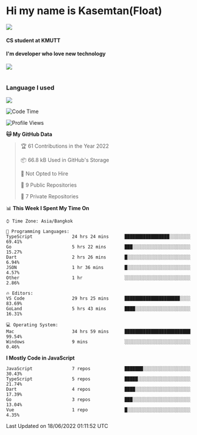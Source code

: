 # Hi my name is Kasemtan(Float)
![](https://64.media.tumblr.com/9c2a8f831efe8da556ffbf89cebb52c9/b86c1ab833a37e32-93/s1280x1920/d000dc22f75df64be2bc150f5fa69c4f6df6bb07.gifv)
#### CS student at KMUTT
#### I'm developer who love new technology
[![](https://github-readme-stats.vercel.app/api?username=FloatKasemtan&show_icons=true&theme=nightowl)]()
#
### Language I used
[![](https://github-readme-stats.vercel.app/api/top-langs/?username=FloatKasemtan&layout=compact&theme=nightowl)]()
<!--START_SECTION:waka-->
![Code Time](http://img.shields.io/badge/Code%20Time-469%20hrs%2031%20mins-blue)

![Profile Views](http://img.shields.io/badge/Profile%20Views-0-blue)

**🐱 My GitHub Data** 

> 🏆 61 Contributions in the Year 2022
 > 
> 📦 66.8 kB Used in GitHub's Storage 
 > 
> 🚫 Not Opted to Hire
 > 
> 📜 9 Public Repositories 
 > 
> 🔑 7 Private Repositories  
 > 
📊 **This Week I Spent My Time On** 

```text
⌚︎ Time Zone: Asia/Bangkok

💬 Programming Languages: 
TypeScript               24 hrs 24 mins      █████████████████░░░░░░░░   69.41% 
Go                       5 hrs 22 mins       ███░░░░░░░░░░░░░░░░░░░░░░   15.27% 
Dart                     2 hrs 26 mins       █░░░░░░░░░░░░░░░░░░░░░░░░   6.94% 
JSON                     1 hr 36 mins        █░░░░░░░░░░░░░░░░░░░░░░░░   4.57% 
Other                    1 hr                ░░░░░░░░░░░░░░░░░░░░░░░░░   2.86%

🔥 Editors: 
VS Code                  29 hrs 25 mins      █████████████████████░░░░   83.69% 
GoLand                   5 hrs 43 mins       ████░░░░░░░░░░░░░░░░░░░░░   16.31%

💻 Operating System: 
Mac                      34 hrs 59 mins      █████████████████████████   99.54% 
Windows                  9 mins              ░░░░░░░░░░░░░░░░░░░░░░░░░   0.46%

```

**I Mostly Code in JavaScript** 

```text
JavaScript               7 repos             ███████░░░░░░░░░░░░░░░░░░   30.43% 
TypeScript               5 repos             █████░░░░░░░░░░░░░░░░░░░░   21.74% 
Dart                     4 repos             ████░░░░░░░░░░░░░░░░░░░░░   17.39% 
Go                       3 repos             ███░░░░░░░░░░░░░░░░░░░░░░   13.04% 
Vue                      1 repo              █░░░░░░░░░░░░░░░░░░░░░░░░   4.35%

```



 Last Updated on 18/06/2022 01:11:52 UTC
<!--END_SECTION:waka-->
<!--
**FloatKasemtan/FloatKasemtan** is a ✨ _special_ ✨ repository because its `README.md` (this file) appears on your GitHub profile.

Here are some ideas to get you started:

- 🔭 I’m currently working on ...
- 🌱 I’m currently learning ...
- 👯 I’m looking to collaborate on ...
- 🤔 I’m looking for help with ...
- 💬 Ask me about ...
- 📫 How to reach me: ...
- 😄 Pronouns: ...
- ⚡ Fun fact: ...
-->
